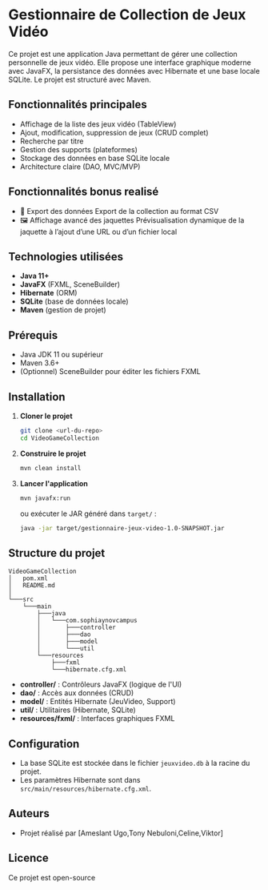 # Gestionnaire de Collection de Jeux Vidéo

Ce projet est une application Java permettant de gérer une collection personnelle de jeux vidéo. Elle propose une interface graphique moderne avec JavaFX, la persistance des données avec Hibernate et une base locale SQLite. Le projet est structuré avec Maven.

## Fonctionnalités principales
- Affichage de la liste des jeux vidéo (TableView)
- Ajout, modification, suppression de jeux (CRUD complet)
- Recherche par titre
- Gestion des supports (plateformes)
- Stockage des données en base SQLite locale
- Architecture claire (DAO, MVC/MVP)

## Fonctionnalités bonus realisé

- 🧾 Export des données	Export de la collection au format CSV 
- 🖼️ Affichage avancé des jaquettes	Prévisualisation dynamique de la jaquette à l’ajout d’une URL ou d’un fichier local

## Technologies utilisées
- **Java 11+**
- **JavaFX** (FXML, SceneBuilder)
- **Hibernate** (ORM)
- **SQLite** (base de données locale)
- **Maven** (gestion de projet)

## Prérequis
- Java JDK 11 ou supérieur
- Maven 3.6+
- (Optionnel) SceneBuilder pour éditer les fichiers FXML

## Installation
1. **Cloner le projet**
   ```bash
   git clone <url-du-repo>
   cd VideoGameCollection
   ```
2. **Construire le projet**
   ```bash
   mvn clean install
   ```
3. **Lancer l'application**
   ```bash
   mvn javafx:run
   ```
   ou exécuter le JAR généré dans `target/` :
   ```bash
   java -jar target/gestionnaire-jeux-video-1.0-SNAPSHOT.jar
   ```

## Structure du projet
```
VideoGameCollection
│   pom.xml
│   README.md
│
└───src
    └───main
        ├───java
        │   └───com.sophiaynovcampus
        │       ├───controller
        │       ├───dao
        │       ├───model
        │       └───util
        └───resources
            ├───fxml
            └───hibernate.cfg.xml
```
- **controller/** : Contrôleurs JavaFX (logique de l'UI)
- **dao/** : Accès aux données (CRUD)
- **model/** : Entités Hibernate (JeuVideo, Support)
- **util/** : Utilitaires (Hibernate, SQLite)
- **resources/fxml/** : Interfaces graphiques FXML

## Configuration
- La base SQLite est stockée dans le fichier `jeuxvideo.db` à la racine du projet.
- Les paramètres Hibernate sont dans `src/main/resources/hibernate.cfg.xml`.

## Auteurs
- Projet réalisé par [Ameslant Ugo,Tony Nebuloni,Celine,Viktor] 

## Licence
Ce projet est open-source
